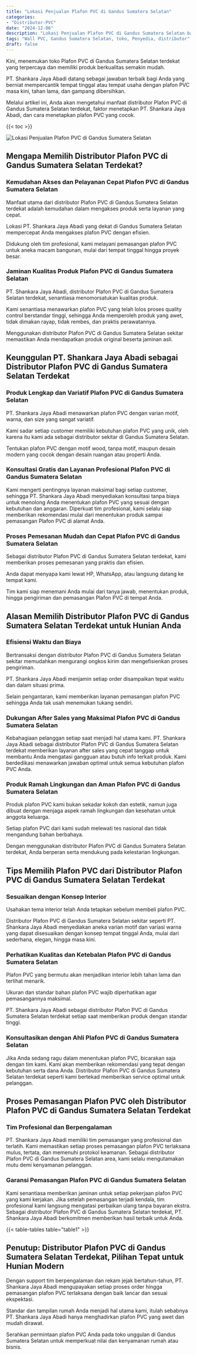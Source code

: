 ```yaml
---
title: "Lokasi Penjualan Plafon PVC di Gandus Sumatera Selatan"
categories: 
- "Distributor-PVC"
date: "2024-12-06"
description: "Lokasi Penjualan Plafon PVC di Gandus Sumatera Selatan bagi rumah, kantor, dan gerai. Produk unggulan, pilihan motif, variasi warna modern, dengan jasa instalasi ditangani oleh tim berpengalaman dan garansi resmi!|Layanan penjualan Plafon PVC di Gandus Sumatera Selatan bagi kebutuhan rumah, office, maupun ritel, dengan produk unggulan dan penempatan oleh teknisi berpengalaman serta kepastian resmi.|Alternatif Plafon PVC di Gandus Sumatera Selatan yang terbukti bagi tempat tinggal, office, serta ritel, dengan material berkualitas dan penempatan ditangani oleh teknisi ahli dan jaminan resmi.|Distribusi Plafon PVC di Gandus Sumatera Selatan untuk tempat tinggal, perkantoran, serta toko, beserta material terbaik dan pemasangan dikerjakan oleh tenaga ahli profesional, lengkap beserta kepastian resmi.}"
tags: "Wall PVC, Gandus Sumatera Selatan, toko, Penyedia, distributor"
draft: false
---
```


Kini, menemukan toko Plafon PVC di Gandus Sumatera Selatan terdekat yang terpercaya dan memiliki produk berkualitas semakin mudah.

PT. Shankara Jaya Abadi datang sebagai jawaban terbaik bagi Anda yang berniat mempercantik tempat tinggal atau tempat usaha dengan plafon PVC masa kini, tahan lama, dan gampang dibersihkan.

Melalui artikel ini, Anda akan mengetahui manfaat distributor Plafon PVC di Gandus Sumatera Selatan terdekat, faktor menetapkan PT. Shankara Jaya Abadi, dan cara menetapkan plafon PVC yang cocok.

{{< toc >}}

![Lokasi Penjualan Plafon PVC di Gandus Sumatera Selatan](/images/Distributor-PVC/Lokasi-Penjualan-Plafon-PVC-di-Gandus-Sumatera-Selatan.png)


## Mengapa Memilih Distributor Plafon PVC di Gandus Sumatera Selatan Terdekat?

### Kemudahan Akses dan Pelayanan Cepat Plafon PVC di Gandus Sumatera Selatan

Manfaat utama dari distributor Plafon PVC di Gandus Sumatera Selatan terdekat adalah kemudahan dalam mengakses produk serta layanan yang cepat.

Lokasi PT. Shankara Jaya Abadi yang dekat di Gandus Sumatera Selatan mempercepat Anda mengakses plafon PVC dengan efisien.

Didukung oleh tim profesional, kami melayani pemasangan plafon PVC untuk aneka macam bangunan, mulai dari tempat tinggal hingga proyek besar.

### Jaminan Kualitas Produk Plafon PVC di Gandus Sumatera Selatan

PT. Shankara Jaya Abadi, distributor Plafon PVC di Gandus Sumatera Selatan terdekat, senantiasa menomorsatukan kualitas produk.

Kami senantiasa menawarkan plafon PVC yang telah lolos proses quality control berstandar tinggi, sehingga Anda memperoleh produk yang awet, tidak dimakan rayap, tidak rembes, dan praktis perawatannya.

Menggunakan distributor Plafon PVC di Gandus Sumatera Selatan sekitar memastikan Anda mendapatkan produk original beserta jaminan asli.

## Keunggulan PT. Shankara Jaya Abadi sebagai Distributor Plafon PVC di Gandus Sumatera Selatan Terdekat

### Produk Lengkap dan Variatif Plafon PVC di Gandus Sumatera Selatan

PT. Shankara Jaya Abadi menawarkan plafon PVC dengan varian motif, warna, dan size yang sangat variatif.

Kami sadar setiap customer memiliki kebutuhan plafon PVC yang unik, oleh karena itu kami ada sebagai distributor sekitar di Gandus Sumatera Selatan.

Tentukan plafon PVC dengan motif wood, tanpa motif, maupun desain modern yang cocok dengan desain ruangan atau properti Anda.

### Konsultasi Gratis dan Layanan Profesional Plafon PVC di Gandus Sumatera Selatan

Kami mengerti pentingnya layanan maksimal bagi setiap customer, sehingga PT. Shankara Jaya Abadi menyediakan konsultasi tanpa biaya untuk menolong Anda menentukan plafon PVC yang sesuai dengan kebutuhan dan anggaran. Diperkuat tim profesional, kami selalu siap memberikan rekomendasi mulai dari menentukan produk sampai pemasangan Plafon PVC di alamat Anda.

### Proses Pemesanan Mudah dan Cepat Plafon PVC di Gandus Sumatera Selatan

Sebagai distributor Plafon PVC di Gandus Sumatera Selatan terdekat, kami memberikan proses pemesanan yang praktis dan efisien.

Anda dapat menyapa kami lewat HP, WhatsApp, atau langsung datang ke tempat kami.

Tim kami siap menemani Anda mulai dari tanya jawab, menentukan produk, hingga pengiriman dan pemasangan Plafon PVC di tempat Anda.

## Alasan Memilih Distributor Plafon PVC di Gandus Sumatera Selatan Terdekat untuk Hunian Anda

### Efisiensi Waktu dan Biaya

Bertransaksi dengan distributor Plafon PVC di Gandus Sumatera Selatan sekitar memudahkan mengurangi ongkos kirim dan mengefisienkan proses pengiriman.

PT. Shankara Jaya Abadi menjamin setiap order disampaikan tepat waktu dan dalam situasi prima.

Selain pengantaran, kami memberikan layanan pemasangan plafon PVC sehingga Anda tak usah menemukan tukang sendiri.

### Dukungan After Sales yang Maksimal Plafon PVC di Gandus Sumatera Selatan

Kebahagiaan pelanggan setiap saat menjadi hal utama kami. PT. Shankara Jaya Abadi sebagai distributor Plafon PVC di Gandus Sumatera Selatan terdekat memberikan layanan after sales yang cepat tanggap untuk membantu Anda mengatasi gangguan atau butuh info terkait produk. Kami berdedikasi menawarkan jawaban optimal untuk semua kebutuhan plafon PVC Anda.

### Produk Ramah Lingkungan dan Aman Plafon PVC di Gandus Sumatera Selatan

Produk plafon PVC kami bukan sekadar kokoh dan estetik, namun juga dibuat dengan menjaga aspek ramah lingkungan dan kesehatan untuk anggota keluarga.

Setiap plafon PVC dari kami sudah melewati tes nasional dan tidak mengandung bahan berbahaya.

Dengan menggunakan distributor Plafon PVC di Gandus Sumatera Selatan terdekat, Anda berperan serta mendukung pada kelestarian lingkungan.

## Tips Memilih Plafon PVC dari Distributor Plafon PVC di Gandus Sumatera Selatan Terdekat

### Sesuaikan dengan Konsep Interior

Usahakan tema interior telah Anda tetapkan sebelum membeli plafon PVC.

Distributor Plafon PVC di Gandus Sumatera Selatan sekitar seperti PT. Shankara Jaya Abadi menyediakan aneka varian motif dan variasi warna yang dapat disesuaikan dengan konsep tempat tinggal Anda, mulai dari sederhana, elegan, hingga masa kini.

### Perhatikan Kualitas dan Ketebalan Plafon PVC di Gandus Sumatera Selatan

Plafon PVC yang bermutu akan menjadikan interior lebih tahan lama dan terlihat menarik.

Ukuran dan standar bahan plafon PVC wajib diperhatikan agar pemasangannya maksimal.

PT. Shankara Jaya Abadi sebagai distributor Plafon PVC di Gandus Sumatera Selatan terdekat setiap saat memberikan produk dengan standar tinggi.

### Konsultasikan dengan Ahli Plafon PVC di Gandus Sumatera Selatan

Jika Anda sedang ragu dalam menentukan plafon PVC, bicarakan saja dengan tim kami. Kami akan memberikan rekomendasi yang tepat dengan kebutuhan serta dana Anda. Distributor Plafon PVC di Gandus Sumatera Selatan terdekat seperti kami bertekad memberikan service optimal untuk pelanggan.

## Proses Pemasangan Plafon PVC oleh Distributor Plafon PVC di Gandus Sumatera Selatan Terdekat

### Tim Profesional dan Berpengalaman

PT. Shankara Jaya Abadi memiliki tim pemasangan yang profesional dan terlatih. Kami memastikan setiap proses pemasangan plafon PVC terlaksana mulus, tertata, dan memenuhi protokol keamanan. Sebagai distributor Plafon PVC di Gandus Sumatera Selatan area, kami selalu mengutamakan mutu demi kenyamanan pelanggan.

### Garansi Pemasangan Plafon PVC di Gandus Sumatera Selatan

Kami senantiasa memberikan jaminan untuk setiap pekerjaan plafon PVC yang kami kerjakan. Jika setelah pemasangan terjadi kendala, tim profesional kami langsung mengatasi perbaikan ulang tanpa bayaran ekstra. Sebagai distributor Plafon PVC di Gandus Sumatera Selatan terdekat, PT. Shankara Jaya Abadi berkomitmen memberikan hasil terbaik untuk Anda.

{{< table-tables table="table1" >}}

## Penutup: Distributor Plafon PVC di Gandus Sumatera Selatan Terdekat, Pilihan Tepat untuk Hunian Modern

Dengan support tim berpengalaman dan rekam jejak bertahun-tahun, PT. Shankara Jaya Abadi mengupayakan setiap proses order hingga pemasangan plafon PVC terlaksana dengan baik lancar dan sesuai ekspektasi.

Standar dan tampilan rumah Anda menjadi hal utama kami, itulah sebabnya PT. Shankara Jaya Abadi hanya menghadirkan plafon PVC yang awet dan mudah dirawat.

Serahkan permintaan plafon PVC Anda pada toko unggulan di Gandus Sumatera Selatan untuk memperkuat nilai dan kenyamanan rumah atau bisnis.